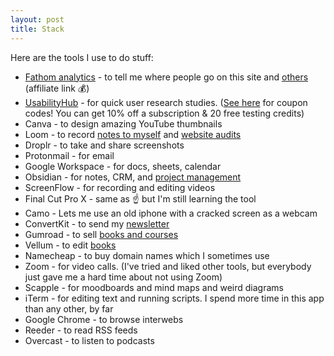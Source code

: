 ```yaml
---
layout: post
title: Stack
---
```


Here are the tools I use to do stuff:

- [Fathom analytics](https://usefathom.com/ref/BLQQDD) - to tell me where people go on this site and [others](/websites) (affiliate link 💰)
- [UsabilityHub](https://usabilityhub.com/) - for quick user research studies. ([See here](/affiliate-links) for coupon codes! You can get 10% off a subscription & 20 free testing credits)
- Canva - to design amazing YouTube thumbnails
- Loom - to record [notes to myself](/vibes-based-project-management) and [website audits](/audits)
- Droplr - to take and share screenshots
- Protonmail - for email
- Google Workspace - for docs, sheets, calendar
- Obsidian - for notes, CRM, and [project management](/vibes-based-project-management)
- ScreenFlow - for recording and editing videos
- Final Cut Pro X - same as ☝️ but I'm still learning the tool
- Camo - Lets me use an old iphone with a cracked screen as a webcam
- ConvertKit - to send my [newsletter](/newsletter)
- Gumroad - to sell [books and courses](https://shop.briandavidhall.com/)
- Vellum - to edit [books](/books)
- Namecheap - to buy domain names which I sometimes use
- Zoom - for video calls. (I've tried and liked other tools, but everybody just gave me a hard time about not using Zoom)
- Scapple - for moodboards and mind maps and weird diagrams
- iTerm - for editing text and running scripts. I spend more time in this app than any other, by far
- Google Chrome - to browse interwebs
- Reeder - to read RSS feeds
- Overcast - to listen to podcasts

